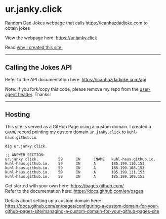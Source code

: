 # ur.janky.click
Random Dad Jokes webpage that calls https://icanhazdadjoke.com to obtain jokes

View the webpage here: https://ur.janky.click

Read [why I created this site.](https://the.oldschool.engineer/automating-laughter-building-a-random-dad-joke-site-in-an-hour-dc35e0627674)

---

## Calling the Jokes API

Refer to the API documentation here: https://icanhazdadjoke.com/api

Note: If you fork/copy this code, please remove my repo from the [user-agent header](https://github.com/kuhl-haus/ur.janky.click/blob/mainline/index.html#L42-L44).  Thanks!

---

## Hosting

This site is served as a GitHub Page using a custom domain.  I created a `CNAME` record pointing my custom domain `ur.janky.click` to `kuhl-haus.github.io`.


```
dig ur.janky.click.
```
```
;; ANSWER SECTION:
ur.janky.click.         59      IN      CNAME   kuhl-haus.github.io.
kuhl-haus.github.io.    59      IN      A       185.199.110.153
kuhl-haus.github.io.    59      IN      A       185.199.108.153
kuhl-haus.github.io.    59      IN      A       185.199.111.153
kuhl-haus.github.io.    59      IN      A       185.199.109.153
```

Get started with your own here: https://pages.github.com/  
Refer to the documentation here: https://docs.github.com/en/pages

Details about setting up a custom domain here: https://docs.github.com/en/pages/configuring-a-custom-domain-for-your-github-pages-site/managing-a-custom-domain-for-your-github-pages-site
